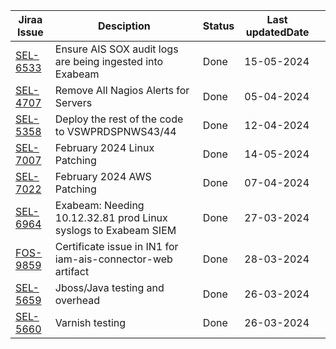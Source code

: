 | Jiraa Issue                                                        | Desciption                                                                                  | Status | Last updatedDate |            |
| ------------------------------------------------------------------ | ------------------------------------------------------------------------------------------- | ------ | ---------------- | ---------- |
| [SEL-6533](https://allegiantair.atlassian.net/browse/SEL-6533)     | Ensure AIS SOX audit logs are being ingested into Exabeam                                   | Done   | 15-05-2024       |            |
| [SEL-4707](https://allegiantair.atlassian.net/browse/SEL-4707)     | Remove All Nagios Alerts for Servers                                                        | Done   | 05-04-2024       |            |
| [SEL-5358](https://allegiantair.atlassian.net/browse/SEL-5358)     | Deploy the rest of the code to VSWPRDSPNWS43/44                                             | Done   | 12-04-2024       |            |
| [SEL-7007](https://allegiantair.atlassian.net/browse/SEL-7007)     | February 2024 Linux Patching                                                                | Done   | 14-05-2024       |            |
| [SEL-7022](https://allegiantair.atlassian.net/browse/SEL-7022)     | February 2024 AWS Patching                                                                  | Done   | 07-04-2024       |            |
| [SEL-6964](https://allegiantair.atlassian.net/browse/SEL-6964)     | Exabeam: Needing 10.12.32.81 prod Linux syslogs to Exabeam SIEM                             | Done   | 27-03-2024       |            |
| [FOS-9859](https://allegiantair.atlassian.net/browse/FOS-9859)     | Certificate issue in IN1 for iam-ais-connector-web artifact                                 | Done   | 28-03-2024       |            |
| [SEL-5659](https://allegiantair.atlassian.net/browse/SEL-5659)     | Jboss/Java testing and overhead                                                             | Done   | 26-03-2024       |            |
| [SEL-5660](https://allegiantair.atlassian.net/browse/SEL-5660)     | Varnish testing                                                                             | Done   | 26-03-2024       |            |
